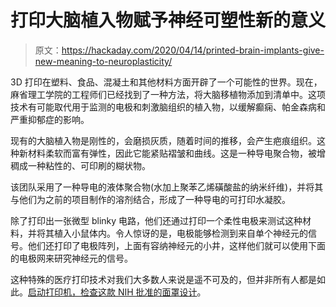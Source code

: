 # 打印大脑植入物赋予神经可塑性新的意义

> 原文：<https://hackaday.com/2020/04/14/printed-brain-implants-give-new-meaning-to-neuroplasticity/>

3D 打印在塑料、食品、混凝土和其他材料方面开辟了一个可能性的世界。现在，麻省理工学院的工程师们已经找到了一种方法，将大脑移植物添加到清单中。这项技术有可能取代用于监测的电极和刺激脑组织的植入物，以缓解癫痫、帕金森病和严重抑郁症的影响。

现有的大脑植入物是刚性的，会磨损灰质，随着时间的推移，会产生疤痕组织。这种新材料柔软而富有弹性，因此它能紧贴褶皱和曲线。这是一种导电聚合物，被增稠成一种粘性的、可印刷的糊状物。

该团队采用了一种导电的液体聚合物(水加上聚苯乙烯磺酸盐的纳米纤维)，并将其与他们为之前的项目制作的溶剂结合，形成了一种导电的可打印水凝胶。

除了打印出一张微型 blinky 电路，他们还通过打印一个柔性电极来测试这种材料，并将其植入小鼠体内。令人惊讶的是，电极能够检测到来自单个神经元的信号。他们还打印了电极阵列，上面有容纳神经元的小井，这样他们就可以使用下面的电极网来研究神经元的信号。

这种特殊的医疗打印技术对我们大多数人来说是遥不可及的，但并非所有人都是如此。[启动打印机，检查这款 NIH 批准的面罩设计](https://hackaday.com/2020/03/29/nih-approved-3d-printed-face-shield-design-for-hospitals-running-out-of-ppe/)。